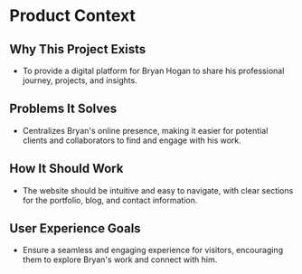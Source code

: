 # Product Context

## Why This Project Exists
- To provide a digital platform for Bryan Hogan to share his professional journey, projects, and insights.

## Problems It Solves
- Centralizes Bryan's online presence, making it easier for potential clients and collaborators to find and engage with his work.

## How It Should Work
- The website should be intuitive and easy to navigate, with clear sections for the portfolio, blog, and contact information.

## User Experience Goals
- Ensure a seamless and engaging experience for visitors, encouraging them to explore Bryan's work and connect with him.
